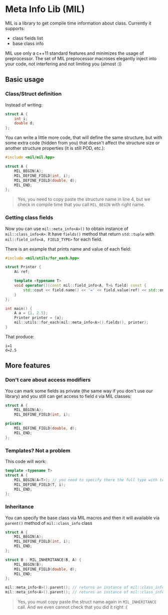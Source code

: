 # Meta Info Lib (MIL)

MIL is a library to get compile time information about class. Currently it supports:
* class fields list
* base class info

MIL use only a c++11 standard features and minimizes the usage of preprocessor. The set of MIL preprocessor macroses elegantly inject into your code, not interfering and not limiting you (almost :))

## Basic usage

### Class/Struct definition

Instead of writing:

```cpp
struct A {
    int i;
    double d;
};
```

You can write a little more code, that will define the same structure, but with some extra code (hidden from you) that doesn't affect the structure size or another structure properties (it is still POD, etc.):  

```cpp
#include <mil/mil.hpp>

struct A {
    MIL_BEGIN(A);
    MIL_DEFINE_FIELD(int, i);
    MIL_DEFINE_FIELD(double, d);
    MIL_END;
};
```

> Yes, you need to copy paste the structure name in line 4, but we check in compile time that you call `MIL_BEGIN` with right name.

### Getting class fields

Now you can use `mil::meta_info<A>()` to obtain instance of `mil::class_info<A>`. It have `fields()` method that return `std::tuple` with `mil::field_info<A, FIELD_TYPE>` for each field.

There is an example that prints name and value of each field:
```cpp
#include <mil/utils/for_each.hpp>

struct Printer {
    A& ref;

    template <typename T>
    void operator()(const mil::field_info<A, T>& field) const {
        std::cout << field.name() << '=' << field.value(ref) << std::endl;
    }
};

int main() {
    A a = {1, 2.5};
    Printer printer = {a};
    mil::utils::for_each(mil::meta_info<A>().fields(), printer);
}
```

That produce:
```
i=1
d=2.5
```

## More features

### Don't care about access modifiers

You can mark some fields as private (the same way if you don't use our library) and you still can get access to field `d` via MIL classes:
```cpp
struct A {
    MIL_BEGIN(A);
    MIL_DEFINE_FIELD(int, i);

private:
    MIL_DEFINE_FIELD(double, d);
    MIL_END;
};
```

### Templates? Not a problem

This code will work:
```cpp
template <typename T>
struct A {
    MIL_BEGIN(A<T>); // you need to specify there the full type with template parameters
    MIL_DEFINE_FIELD(T, i);
    MIL_END;
};
```

### Inheritance

You can specify the base class via MIL macros and then it will available via `parent()` method of `mil::class_info` class
```cpp
struct A {
    MIL_BEGIN(A);
    MIL_DEFINE_FIELD(int, i);
    MIL_END;
};

struct B : MIL_INHERITANCE(B, A) {
    MIL_BEGIN(B);
    MIL_DEFINE_FIELD(double, d);
    MIL_END;
};

mil::meta_info<B>().parent(); // returns an instance of mil::class_info<A>
mil::meta_info<A>().parent(); // returns an instance of mil::class_info<mil::void_t>
```

> Yes, you must copy paste the struct name again in `MIL_INHERITANCE` call. And we even cannot check that you did it right :(
